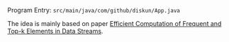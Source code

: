 Program Entry: `src/main/java/com/github/diskun/App.java`

The idea is mainly based on paper [Efficient Computation of Frequent and Top-k
                             Elements in Data Streams](http://www.cse.ust.hk/~raywong/comp5331/References/EfficientComputationOfFrequentAndTop-kElementsInDataStreams.pdf).